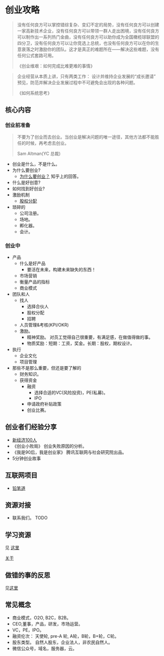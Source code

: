 # 创业攻略
> 没有任何良方可以掌控错综复杂、变幻不定的局势，没有任何良方可以创建一家高新技术企业，没有任何良方可以带领一群人走出困境，没有任何良方可以制作出一系列热门金曲，没有任何良方可以助你成为全国橄榄球联盟的四分卫，没有任何良方可以让你竞选上总统，也没有任何良方可以在你的生意衰落之时激励你的团队。这才是真正的难题所在——解决这些难题，没有任何公式套路可用。
> 
> 《创业维艰：如何完成比难更难的事情》

> 企业经营从本质上讲，只有两类工作： 
> 设计并维持企业发展的“成长邀请”
> 预见，防范并解决企业发展过程中不可避免会出现的各种问题。
> 
> 《如何系统思考》

## 核心内容
### 创业前准备
> 不要为了创业而去创业。当创业是解决问题的唯一途径，其他方法都不能胜任的时候，再考虑去创业。
>
> Sam Altman(YC 总裁)

* 创业是什么，不是什么。
* 为什么要创业?
  * [为什么要创业？](https://www.zhihu.com/question/19758839) 知乎上的回答。
* 什么是好创意?
* 如何找到好创业?
* 激励机制
  * [股权分配](content/股权分配.md)
* 琐碎的
  * 公司注册。
  * 场地。
  * 孵化器。
  * 会计。

### 创业中
* 产品
  * 什么是好产品
    * 要活在未来，构建未来缺失的东西！
  * 市场营销
  * 衡量产品的指标
  * 商业模式
* 团队和人
  * 找人
    * 选择合伙人
    * 股权分配
    * 招聘
  * 人员管理&考核(KPI/OKR)
  * 激励。
    * 精神奖励。 对员工觉得自己很重要，有满足感，在做值得做的事。
    * 物质奖励：短期：工资，奖金。长期：股权，期权设计。
* 执行
  * 企业文化
  * 项目管理
* 那些不是那么重要，但还是要了解的
  * 财务知识。
  * 获得资金
    * 融资
      * 选择合适的VC(风险投资)，PE(私募)。
      * IPO
    * 申请政府补贴政策
    * 创业比赛。

## 创业者们经验分享
* [新经济100人](https://zhuanlan.zhihu.com/lizhigang)
* 《创业小败局》 创业失败原因的分析。
* 《我是90后，我是创业家》 腾讯互联网与社会研究院出品。
* 5分钟创业故事

## 互联网项目
* [铅笔道](https://www.pencilnews.cn/projectlist)

## 资源对接
* 联系我们。 TODO

## 学习资源
见 [这里](content/resource.md)

[关于](content/about.md)

## 做错的事的反思
见[这里](mistake)

## 常见概念
* 商业模式，O2O, B2C，B2B。
* CEO,董事，产品，研发，市场运营。
* VC，PE，IPO。
* 融资伦次： 天使轮, pre-A 轮, A轮，B轮，B+轮，C轮。
* 股东类型。 自然人股东，企业法人，非农民自然人。
* 微信公众号，域名，服务器，云。